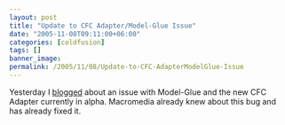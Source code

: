```yaml
---
layout: post
title: "Update to CFC Adapter/Model-Glue Issue"
date: "2005-11-08T09:11:00+06:00"
categories: [coldfusion]
tags: []
banner_image: 
permalink: /2005/11/08/Update-to-CFC-AdapterModelGlue-Issue
---
```


Yesterday I <a href="http://ray.camdenfamily.com/index.cfm/2005/11/7/Warning-to-ModelGlueCFC-Adapter-Users">blogged</a> about an issue with Model-Glue and the new CFC Adapter currently in alpha. Macromedia already knew about this bug and has already fixed it.